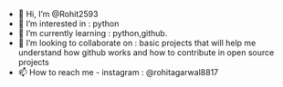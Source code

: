 - 👋 Hi, I’m @Rohit2593
- 👀 I’m interested in : python
- 🌱 I’m currently learning : python,github.
- 💞️ I’m looking to collaborate on : basic projects that will help me understand how github works and how to contribute in open source projects
- 📫 How to reach me - instagram : @rohitagarwal8817

<!---
Rohit2593/Rohit2593 is a ✨ special ✨ repository because its `README.md` (this file) appears on your GitHub profile.
You can click the Preview link to take a look at your changes.
--->
